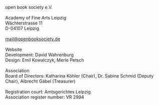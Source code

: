 open book society e.V.  
\
Academy of Fine Arts Leipzig  
Wächterstrasse 11  
D-04107 Leipzig  
\
[mail@openbooksociety.de](mailto:mail@openbooksociety.de)  
\
Website  
Development: David Wahrenburg  
Design: Emil Kowalczyk, Merle Petsch  
\
Association  
Board of Directors: Katharina Köhler (Chair), Dr. Sabine Schmid (Deputy Chair), Albrecht Gäbel (Treasurer)  
\
Registration court: Amtsgerichtes Leipzig  
Association register number: VR 2994
